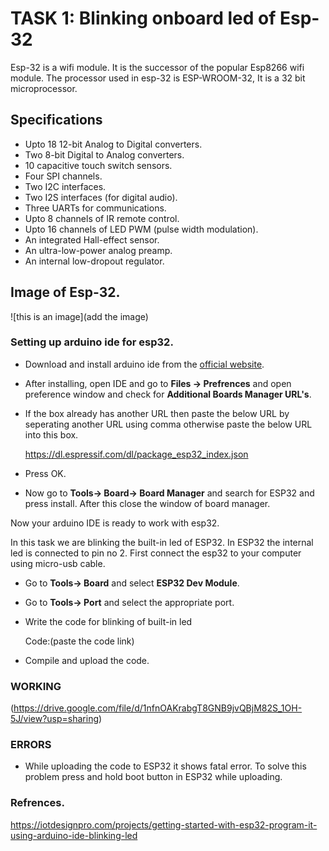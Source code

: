 # TASK 1: Blinking onboard led of Esp-32

<p> Esp-32 is a wifi module. It is the successor of the popular Esp8266 wifi module. The processor used in esp-32 is ESP-WROOM-32, It is a 32 bit microprocessor.</p>

## Specifications
* Upto 18 12-bit Analog to Digital converters.
* Two 8-bit Digital to Analog converters.
* 10 capacitive touch switch sensors.
* Four SPI channels.
* Two I2C interfaces.
* Two I2S interfaces (for digital audio).
* Three UARTs for communications.
* Upto 8 channels of IR remote control.
* Upto 16 channels of LED PWM (pulse width modulation).
* An integrated Hall-effect sensor.
* An ultra-low-power analog preamp.
* An internal low-dropout regulator.

## Image of Esp-32.
![this is an image](add the image)

### Setting up arduino ide for esp32.
* Download and install arduino ide from the [official website](https://www.arduino.cc/en/Main/Software ).
* After installing, open IDE and go to **Files -> Prefrences** and open preference window and check for **Additional Boards Manager URL's**.
* If the box already has another URL then paste the below URL by seperating another URL using comma otherwise paste the below URL into this box.

    https://dl.espressif.com/dl/package_esp32_index.json
 * Press OK.
 * Now go to **Tools-> Board-> Board Manager** and search for ESP32 and press install.
    After this close the window of board manager.
 
 
 Now your arduino IDE is ready to work with esp32.
 
 In this task we are blinking the built-in led of ESP32. In ESP32 the internal led is connected to pin no 2. First connect the esp32 to your computer using micro-usb cable.
 * Go to **Tools-> Board** and select **ESP32 Dev Module**.
 * Go to **Tools-> Port** and select the appropriate port.
 * Write the code for blinking of built-in led 
     
     Code:(paste the code link)
 * Compile and upload the code.
 
 
 ### WORKING 
 (https://drive.google.com/file/d/1nfnOAKrabgT8GNB9jvQBjM82S_1OH-5J/view?usp=sharing)
 
 
 ### ERRORS
 * While uploading the code to ESP32 it shows fatal error. To solve this problem press and hold boot button in ESP32 while uploading.
 
 ### Refrences.
 https://iotdesignpro.com/projects/getting-started-with-esp32-program-it-using-arduino-ide-blinking-led

